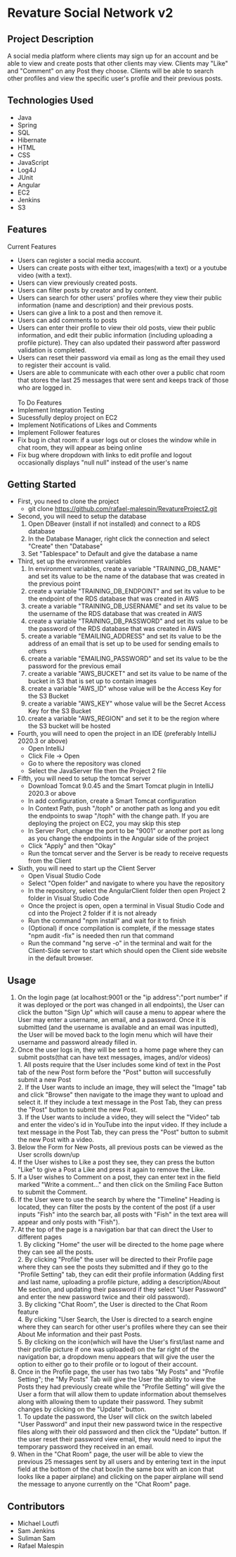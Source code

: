 # Revature Social Network v2
## Project Description
A social media platform where clients may sign up for an account and be able to view and create posts that other clients may view. Clients may "Like" and "Comment" on any Post they choose.  Clients will be able to search other profiles and view the specific user's profile and their previous posts.
## Technologies Used
- Java
- Spring
- SQL
- Hibernate
- HTML
- CSS
- JavaScript
- Log4J
- JUnit
- Angular
- EC2
- Jenkins
- S3
## Features
Current Features
- Users can register a social media account.
- Users can create posts with either text, images(with a text) or a youtube video (with a text).
- Users can view previously created posts.
- Users can filter posts by creator and by content.
- Users can search for other users' profiles where they view their public information (name and description) and their previous posts.
- Users can give a link to a post and then remove it.
- Users can add comments to posts
- Users can enter their profile to view their old posts, view their public information, and edit their public information (including uploading a profile picture). They can also updated their password after password validation is completed.
- Users can reset their password via email as long as the email they used to register their account is valid.
- Users are able to communicate with each other over a public chat room that stores the last 25 messages that were sent and keeps track of those who are logged in.  
<br />To Do Features
- Implement Integration Testing
- Sucessfully deploy project on EC2
- Implement Notifications of Likes and Comments
- Implement Follower features
- Fix bug in chat room: if a user logs out or closes the window while in chat room, they will appear as being online
- Fix bug where dropdown with links to edit profile and logout occasionally displays "null null" instead of the user's name

## Getting Started
- First, you need to clone the project
  - git clone https://github.com/rafael-malespin/RevatureProject2.git
- Second, you will need to setup the database
  1. Open DBeaver (install if not installed) and connect to a RDS database
  2. In the Database Manager, right click the connection and select "Create" then "Database"
  3. Set "Tablespace" to Default and give the database a name
- Third, set up the environment variables
  1. In environment variables, create a variable "TRAINING_DB_NAME" and set its value to be the name of the database that was created in the previous point
  2. create a variable "TRAINING_DB_ENDPOINT" and set its value to be the endpoint of the RDS database that was created in AWS
  3. create a variable "TRAINING_DB_USERNAME" and set its value to be the username of the RDS database that was created in AWS
  4. create a variable "TRAINING_DB_PASSWORD" and set its value to be the password of the RDS database that was created in AWS
  5. create a variable "EMAILING_ADDRESS" and set its value to be the address of an email that is set up to be used for sending emails to others
  6. create a variable "EMAILING_PASSWORD" and set its value to be the password for the previous email
  7. create a variable "AWS_BUCKET" and set its value to be name of the bucket in S3 that is set up to contain images
  8. create a variable "AWS_ID" whose value will be the Access Key for the S3 Bucket
  9. create a variable "AWS_KEY" whose value will be the Secret Access Key for the S3 Bucket
  10. create a variable "AWS_REGION" and set it to be the region where the S3 bucket will be hosted
- Fourth, you will need to open the project in an IDE (preferably IntelliJ 2020.3 or above)
  - Open IntelliJ
  - Click File -> Open
  - Go to where the repository was cloned
  - Select the JavaServer file then the Project 2 file
- Fifth, you will need to setup the tomcat server
  - Download Tomcat 9.0.45 and the Smart Tomcat plugin in IntelliJ 2020.3 or above
  - In add configuration, create a Smart Tomcat configuration
  - In Context Path, push "/toph" or another path as long and you edit the endpoints to swap "/toph" with the change path.  If you are deploying the project on EC2, you may skip this step
  - In Server Port, change the port to be "9001" or another port as long as you change the endpoints in the Angular side of the project
  - Click "Apply" and then "Okay"
  - Run the tomcat server and the Server is be ready to receive requests from the Client
- Sixth, you will need to start up the Client Server
  - Open Visual Studio Code
  - Select "Open folder" and navigate to where you have the repository
  - In the repository, select the AngularClient folder then open Project 2 folder in Visual Studio Code
  - Once the project is open, open a terminal in Visual Studio Code and cd into the Project 2 folder if it is not already
  - Run the command "npm install" and wait for it to finish
  - (Optional) if once compilation is complete, if the message states "npm audit -fix" is needed then run that command
  - Run the command "ng serve -o" in the terminal and wait for the Client-Side server to start which should open the Client side website in the default browser.

## Usage
  1. On the login page (at localhost:9001 or the "ip address":"port number" if it was deployed or the port was changed in all endpoints), the User can click the button "Sign Up" which will cause a menu to appear where the User may enter a username, an email, and a password. Once it is submitted (and the username is available and an email was inputted), the User will be moved back to the login menu which will have their username and password already filled in.
  2. Once the user logs in, they will be sent to a home page where they can submit posts(that can have text messages, images, and/or videos)
   <br />1. All posts require that the User includes some kind of text in the Post tab of the new Post form before the "Post" button will successfully submit a new Post
   <br />2. If the User wants to include an image, they will select the "Image" tab and click "Browse" then navigate to the image they want to upload and select it. If they include a text message in the Post Tab, they can press the "Post" button to submit the new Post.
   <br />3. If the User wants to include a video, they will select the "Video" tab and enter the video's id in YouTube into the input video. If they include a text message in the Post Tab, they can press the "Post" button to submit the new Post with a video.
  3. Below the Form for New Posts, all previous posts can be viewed as the User scrolls down/up
  4. If the User wishes to Like a post they see, they can press the button "Like" to give a Post a Like and press it again to remove the Like.
  5. If a User wishes to Comment on a post, they can enter text in the field marked "Write a comment..." and then click on the Smiling Face Button to submit the Comment.
  6. If the User were to use the search by where the "Timeline" Heading is located, they can filter the posts by the content of the post (if a user inputs "Fish" into the search bar, all posts with "Fish" in the text area will appear and only posts with "Fish").
  7. At the top of the page is a navigation bar that can direct the User to different pages
   <br />1. By clicking "Home" the user will be directed to the home page where they can see all the posts.
   <br />2. By clicking "Profile" the user will be directed to their Profile page where they can see the posts they submitted and if they go to the "Profile Setting" tab, they can edit their profile information (Adding first and last name, uploading a profile picture, adding a description/About Me section, and updating their password if they select "User Password" and enter the new password twice and their old password).
   <br />3. By clicking "Chat Room", the User is directed to the Chat Room feature
   <br />4. By clicking "User Search, the User is directed to a search engine where they can search for other user's profiles where they can see their About Me information and their past Posts.
   <br />5. By clicking on the icon(which will have the User's first/last name and their profile picture if one was uploaded) on the far right of the navigation bar, a dropdown menu appears that will give the user the option to either go to their profile or to logout of their account.
  8. Once in the Profile page, the user has two tabs "My Posts" and "Profile Setting"; the "My Posts" Tab will give the User the ability to view the Posts they had previously create while the "Profile Setting" will give the User a form that will allow them to update information about themselves along with allowing them to update their password. They submit changes by clicking on the "Update" button.
 <br /> 1. To update the password, the User will click on the switch labeled "User Password" and input their new password twice in the respective files along with their old password and then click the "Update" button. If the user reset their password view email, they would need to input the temporary password they received in an email.
  10. When in the "Chat Room" page, the user will be able to view the previous 25 messages sent by all users and by entering text in the input field at the bottom of the chat box(in the same box with an icon that looks like a paper airplane) and clicking on the paper airplane will send the message to anyone currently on the "Chat Room" page.
    

## Contributors
 - Michael Loutfi
 - Sam Jenkins
 - Suliman Sam
 - Rafael Malespin
